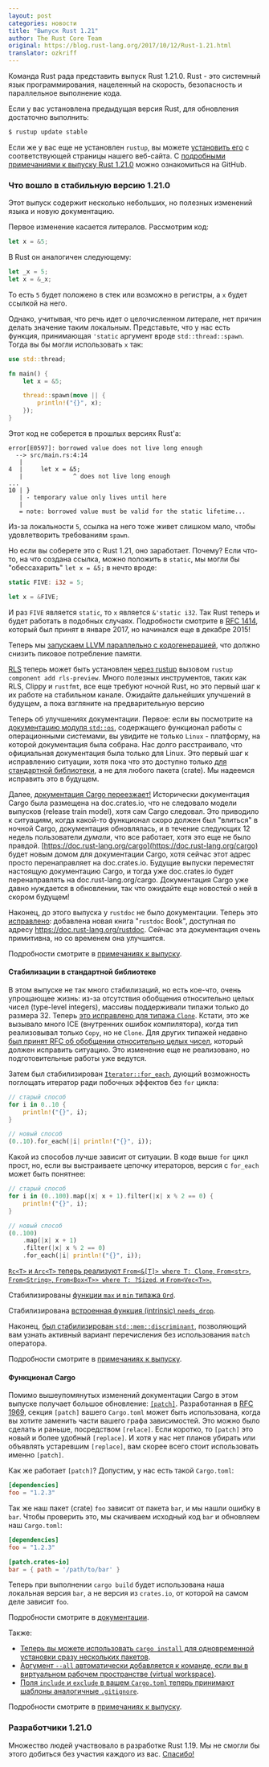 ```yaml
---
layout: post
categories: новости
title: "Выпуск Rust 1.21"
author: The Rust Core Team
original: https://blog.rust-lang.org/2017/10/12/Rust-1.21.html
translator: ozkriff
---
```


Команда Rust рада представить выпуск Rust 1.21.0.
Rust - это системный язык программирования, нацеленный на скорость,
безопасность и параллельное выполнение кода.

Если у вас установлена предыдущая версия Rust, для обновления достаточно выполнить:

```bash
$ rustup update stable
```

Если же у вас еще не установлен `rustup`, вы можете [установить его][install]
с соответствующей страницы нашего веб-сайта.
С [подробными примечаниями к выпуску Rust 1.21.0][notes] можно ознакомиться на GitHub.

[install]: https://www.rust-lang.org/install.html
[notes]: https://github.com/rust-lang/rust/blob/master/RELEASES.md#version-1210-2017-10-12


### Что вошло в стабильную версию 1.21.0

Этот выпуск содержит несколько небольших, но полезных изменений языка и новую документацию.

Первое изменение касается литералов. Рассмотрим код:

```rust
let x = &5;
```

В Rust он аналогичен следующему:

```rust
let _x = 5;
let x = &_x;
```

То есть `5` будет положено в стек или возможно в регистры,
а `x` будет ссылкой на него.

Однако, учитывая, что речь идет о целочисленном литерале,
нет причин делать значение таким локальным.
Представьте, что у нас есть функция, принимающая `'static` аргумент
вроде `std::thread::spawn`.
Тогда вы бы могли использовать `x` так:

```rust
use std::thread;

fn main() {
    let x = &5;

    thread::spawn(move || {
        println!("{}", x);
    });
}
```

<!--cut-->

Этот код не соберется в прошлых версиях Rust'а:

```text
error[E0597]: borrowed value does not live long enough
  --> src/main.rs:4:14
   |
4  |     let x = &5;
   |              ^ does not live long enough
...
10 | }
   | - temporary value only lives until here
   |
   = note: borrowed value must be valid for the static lifetime...
```

Из-за локальности `5`, ссылка на него тоже живет слишком мало,
чтобы удовлетворить требованиям `spawn`.

Но если вы соберете это с Rust 1.21, оно заработает. Почему?
Если что-то, на что создана ссылка, можно положить в `static`,
мы могли бы "обессахарить" `let x = &5;` в нечто вроде:

```rust
static FIVE: i32 = 5;

let x = &FIVE;
```

И раз `FIVE` является `static`, то `x` является `&'static i32`.
Так Rust теперь и будет работать в подобных случаях.
Подробности смотрите в [RFC 1414],
который был принят в январе 2017, но начинался еще в декабре 2015!

[RFC 1414]: https://github.com/rust-lang/rfcs/blob/master/text/1414-rvalue_static_promotion.md

Теперь мы
[запускаем LLVM параллельно с кодогенерацией](https://github.com/rust-lang/rust/pull/43506),
что должно снизить пиковое потребление памяти.

[RLS](https://github.com/rust-lang-nursery/rls/) теперь может быть установлен
[через rustup](https://github.com/rust-lang/rust/pull/44204) вызовом
`rustup component add rls-preview`.
Много полезных инструментов, таких как RLS,
Clippy и `rustfmt`, все еще требуют ночной Rust,
но это первый шаг к их работе на стабильном канале.
Ожидайте дальнейших улучшений в будущем,
а пока взгляните на предварительную версию

Теперь об улучшениях документации. Первое: если вы посмотрите на
[документацию модуля `std::os`](https://doc.rust-lang.org/stable/std/os/),
содержащего функционал работы с операционными системами,
вы увидите не только `Linux` - платформу, на которой документация была собрана.
Нас долго расстраивало, что официальная документация была только для Linux.
Это первый шаг к исправлению ситуации,
хотя пока что это доступно только
[для стандартной библиотеки](https://github.com/rust-lang/rust/pull/43348),
а не для любого пакета (crate).
Мы надеемся исправить это в будущем.

Далее, [документация Cargo переезжает!](https://github.com/rust-lang/rust/pull/43916)
Исторически документация Cargo была размещена на doc.crates.io,
что не следовало модели выпусков (release train model),
хотя сам Cargo следовал.
Это приводило к ситуациям, когда какой-то функционал скоро должен
был "влиться" в ночной Cargo,
документация обновлялась,
и в течение следующих 12 недель пользователи *думали*, что все работает,
хотя это еще не было правдой.
[https://doc.rust-lang.org/cargo](https://doc.rust-lang.org/cargo)
будет новым домом для документации Cargo,
хотя сейчас этот адрес просто перенаправляет на
doc.crates.io.
Будущие выпуски переместят настоящую документацию Cargo,
и тогда уже doc.crates.io будет перенаправлять на doc.rust-lang.org/cargo.
Документация Cargo уже давно нуждается в обновлении,
так что ожидайте еще новостей о ней в скором будущем!

Наконец, до этого выпуска у `rustdoc` не было документации.
Теперь это [исправлено](https://github.com/rust-lang/rust/pull/43863):
добавлена новая книга  "`rustdoc` Book",
доступная по адресу https://doc.rust-lang.org/rustdoc.
Сейчас эта документация очень примитивна, но со временем она улучшится.

Подробности смотрите в [примечаниях к выпуску][notes].


#### Стабилизации в стандартной библиотеке

В этом выпуске не так много стабилизаций, но есть кое-что, 
очень упрощающее жизнь:
из-за отсутствия обобщения относительно целых чисел (type-level integers),
массивы поддерживали типажи только до размера 32.
Теперь [это исправлено для типажа `Clone`](https://github.com/rust-lang/rust/pull/43690).
Кстати, это же вызывало много ICE (внутренних ошибок компилятора),
когда тип реализовывал только `Copy`, но не `Clone`.
Для других типажей недавно
[был принят RFC об обобщении относительно целых чисел](https://github.com/rust-lang/rfcs/blob/master/text/2000-const-generics.md),
который должен исправить ситуацию.
Это изменение еще не реализовано, но подготовительные работы уже ведутся.

Затем был стабилизирован [`Iterator::for_each`](https://github.com/rust-lang/rust/pull/44567),
дующий возможность поглощать итератор ради побочных эффектов
без `for` цикла:

```rust
// старый способ
for i in 0..10 {
    println!("{}", i);
}

// новый способ
(0..10).for_each(|i| println!("{}", i));
```

Какой из способов лучше зависит от ситуации.
В коде выше `for` цикл прост,
но, если вы выстраиваете цепочку итераторов,
версия с `for_each` может быть понятнее:

```rust
// старый способ
for i in (0..100).map(|x| x + 1).filter(|x| x % 2 == 0) {
    println!("{}", i);
}

// новый способ
(0..100)
    .map(|x| x + 1)
    .filter(|x| x % 2 == 0)
    .for_each(|i| println!("{}", i));
```

[`Rc<T>` и `Arc<T>` теперь реализуют `From<&[T]> where T: Clone`, `From<str>`,
`From<String>`, `From<Box<T>> where T: ?Sized`, и
`From<Vec<T>>`.](https://github.com/rust-lang/rust/pull/42565)

Стабилизированы [функции `max` и `min` типажа `Ord`](https://github.com/rust-lang/rust/pull/44593).

Стабилизирована [встроенная функция (intrinsic) `needs_drop`](https://github.com/rust-lang/rust/pull/44639).

Наконец, [был стабилизирован `std::mem::discriminant`](https://doc.rust-lang.org/std/mem/fn.discriminant.html),
позволяющий вам узнать активный вариант перечисления
без использования `match` оператора.

Подробности смотрите в [примечаниях к выпуску][notes].


#### Функционал Cargo

Помимо вышеупомянутых изменений документации
Cargo в этом выпуске получает большое обновление:
[`[patch]`](https://github.com/rust-lang/cargo/pull/4123).
Разработанная в [RFC 1969](https://github.com/rust-lang/rfcs/blob/master/text/1969-cargo-prepublish.md),
секция `[patch]` вашего `Cargo.toml` может быть использована, когда вы хотите
заменить части вашего графа зависимостей.
Это можно было сделать и раньше, посредством `[relace]`.
Если коротко, то `[patch]` это новый и более удобный `[replace]`.
И хотя у нас нет планов убирать или объявлять устаревшим `[replace]`,
вам скорее всего стоит использовать именно `[patch]`.

Как же работает `[patch]`? Допустим, у нас есть такой `Cargo.toml`:

```toml
[dependencies]
foo = "1.2.3"
```

Так же наш пакет (crate) `foo` зависит от пакета `bar`,
и мы нашли ошибку в `bar`.
Чтобы проверить это, мы скачиваем исходный код `bar`
и обновляем наш `Cargo.toml`:

```toml
[dependencies]
foo = "1.2.3"

[patch.crates-io]
bar = { path = '/path/to/bar' }
```

Теперь при выполнении `cargo build` будет использована наша локальная версия `bar`,
а не версия из `crates.io`, от которой на самом деле зависит `foo`.

Подробности смотрите в 
[документации](http://doc.crates.io/manifest.html#the-patch-section).

Также:

* [Теперь вы можете использовать `cargo install` для одновременной установки сразу нескольких пакетов](https://github.com/rust-lang/cargo/pull/4216).
* [Аргумент `--all` автоматически добавляется к команде, если вы в виртуальном рабочем пространстве (virtual workspace)](https://github.com/rust-lang/cargo/pull/4335).
* [Поля `include` и `exclude` в вашем `Cargo.toml` теперь принимают шаблоны аналогичные `.gitignore`](https://github.com/rust-lang/cargo/pull/4270).

Подробности смотрите в [примечаниях к выпуску][notes].


### Разработчики 1.21.0

Множество людей участвовало в разработке Rust 1.19.
Мы не смогли бы этого добиться без участия каждого из вас.
[Спасибо!](https://thanks.rust-lang.org/rust/1.21.0)
